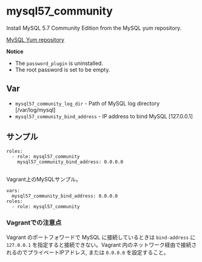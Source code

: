 # mysql57_community

Install MySQL 5.7 Community Edition from the MySQL yum repository.

[MySQL Yum repository](https://dev.mysql.com/downloads/repo/yum/)

**Notice**

- The `password_plugin` is uninstalled.
- The root password is set to be empty.

## Var

- `mysql57_community_log_dir` - Path of MySQL log directory [/var/log/mysql]
- `mysql57_community_bind_address` - IP address to bind MySQL [127.0.0.1]

## サンプル

```
roles:
  - role: mysql57_community
    mysql57_community_bind_address: 0.0.0.0
    
```

Vagrant上のMySQLサンプル。

```
vars:
  mysql57_community_bind_address: 0.0.0.0
roles:
  - role: mysql57_community
```

### Vagrantでの注意点

Vagrant のポートフォワードで MySQL に接続しているときは `bind-address` に `127.0.0.1` を指定すると接続できない。Vagrant 内のネットワーク経由で接続されるのでプライベートIPアドレス, または `0.0.0.0` を設定すること。

